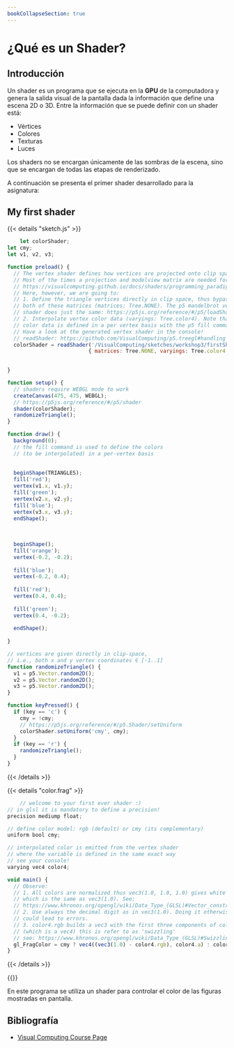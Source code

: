 ```yaml
---
bookCollapseSection: true
---
```


# ¿Qué es un Shader?
## Introducción

Un shader es un programa que se ejecuta en la **GPU** de la computadora y genera la salida visual de la pantalla dada la información que define una escena 2D o 3D. Entre la información que se puede definir con un shader está:

- Vértices
- Colores
- Texturas
- Luces

Los shaders no se encargan únicamente de las sombras de la escena, sino que se encargan de todas las etapas de renderizado.

A continuación se presenta el primer shader desarrollado para la asignatura:

## My first shader

{{< details "sketch.js" >}}
```js
    let colorShader;
let cmy;
let v1, v2, v3;

function preload() {
  // The vertex shader defines how vertices are projected onto clip space.
  // Most of the times a projection and modelview matrix are needed for it:
  // https://visualcomputing.github.io/docs/shaders/programming_paradigm/
  // Here, however, we are going to:
  // 1. Define the triangle vertices directly in clip space, thus bypassing
  // both of these matrices (matrices: Tree.NONE). The p5 mandelbrot vertex
  // shader does just the same: https://p5js.org/reference/#/p5/loadShader
  // 2. Interpolate vertex color data (varyings: Tree.color4). Note that
  // color data is defined in a per vertex basis with the p5 fill command.
  // Have a look at the generated vertex shader in the console!
  // readShader: https://github.com/VisualComputing/p5.treegl#handling
  colorShader = readShader('/VisualComputing/sketches/workshop3/firstShader/color.frag',
                          { matrices: Tree.NONE, varyings: Tree.color4 });
  

}

function setup() {
  // shaders require WEBGL mode to work
  createCanvas(475, 475, WEBGL);
  // https://p5js.org/reference/#/p5/shader
  shader(colorShader);
  randomizeTriangle();
}

function draw() {
  background(0);
  // the fill command is used to define the colors
  // (to be interpolated) in a per-vertex basis
  
  
  beginShape(TRIANGLES);
  fill('red');
  vertex(v1.x, v1.y);
  fill('green');
  vertex(v2.x, v2.y);
  fill('blue');
  vertex(v3.x, v3.y);
  endShape();
  
  
  
  beginShape();
  fill('orange');
  vertex(-0.2, -0.2);
  
  fill('blue');
  vertex(-0.2, 0.4);
  
  fill('red');
  vertex(0.4, 0.4);
  
  fill('green');
  vertex(0.4, -0.2);
  
  endShape();
  
}

// vertices are given directly in clip-space,
// i.e., both x and y vertex coordinates ∈ [-1..1]
function randomizeTriangle() {
  v1 = p5.Vector.random2D();
  v2 = p5.Vector.random2D();
  v3 = p5.Vector.random2D();
}

function keyPressed() {
  if (key == 'c') {
    cmy = !cmy;
    // https://p5js.org/reference/#/p5.Shader/setUniform
    colorShader.setUniform('cmy', cmy);
  }
  if (key == 'r') {
    randomizeTriangle();
  }
}

```
{{< /details >}}

{{< details "color.frag" >}}
```js
    // welcome to your first ever shader :)
// in glsl it is mandatory to define a precision!
precision mediump float;

// define color model: rgb (default) or cmy (its complementary)
uniform bool cmy;

// interpolated color is emitted from the vertex shader
// where the variable is defined in the same exact way
// see your console!
varying vec4 color4;

void main() {
  // Observe:
  // 1. All colors are normalized thus vec3(1.0, 1.0, 1.0) gives white
  // which is the same as vec3(1.0). See:
  // https://www.khronos.org/opengl/wiki/Data_Type_(GLSL)#Vector_constructors
  // 2. Use always the decimal digit as in vec3(1.0). Doing it otherwise
  // could lead to errors.
  // 3. color4.rgb builds a vec3 with the first three components of color4
  // (which is a vec4) this is refer to as 'swizzling'
  // see: https://www.khronos.org/opengl/wiki/Data_Type_(GLSL)#Swizzling
  gl_FragColor = cmy ? vec4((vec3(1.0) - color4.rgb), color4.a) : color4;
}
```
{{< /details >}}

{{<p5-iframe sketch="/VisualComputing/sketches/workshop3/firstShader/sketch.js"  lib1="https://cdn.jsdelivr.net/gh/VisualComputing/p5.treegl/p5.treegl.js" width="500" height="500" >}}

En este programa se utiliza un shader para controlar el color de las figuras mostradas en pantalla.

## Bibliografía

- [Visual Computing Course Page](https://visualcomputing.github.io/)

